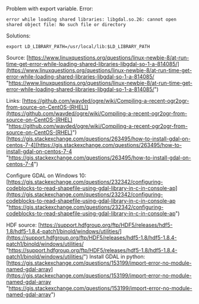Problem with export variable.
Error:
```
error while loading shared libraries: libgdal.so.26: cannot open shared object file: No such file or directory
```

Solutions:
```
export LD_LIBRARY_PATH=/usr/local/lib:$LD_LIBRARY_PATH
```
Source:
[https://www.linuxquestions.org/questions/linux-newbie-8/at-run-time-get-error-while-loading-shared-libraries-libgdal-so-1-a-814085/](https://www.linuxquestions.org/questions/linux-newbie-8/at-run-time-get-error-while-loading-shared-libraries-libgdal-so-1-a-814085/ "https://www.linuxquestions.org/questions/linux-newbie-8/at-run-time-get-error-while-loading-shared-libraries-libgdal-so-1-a-814085/")

Links:
[https://github.com/wavded/ogre/wiki/Compiling-a-recent-ogr2ogr-from-source-on-CentOS-(RHEL)](https://github.com/wavded/ogre/wiki/Compiling-a-recent-ogr2ogr-from-source-on-CentOS-(RHEL) "https://github.com/wavded/ogre/wiki/Compiling-a-recent-ogr2ogr-from-source-on-CentOS-(RHEL)")
[https://gis.stackexchange.com/questions/263495/how-to-install-gdal-on-centos-7-4](https://gis.stackexchange.com/questions/263495/how-to-install-gdal-on-centos-7-4 "https://gis.stackexchange.com/questions/263495/how-to-install-gdal-on-centos-7-4")

Configure GDAL on Windows 10:
[https://gis.stackexchange.com/questions/232342/configuring-codeblocks-to-read-shapefile-using-gdal-library-in-c-in-console-ap](https://gis.stackexchange.com/questions/232342/configuring-codeblocks-to-read-shapefile-using-gdal-library-in-c-in-console-ap "https://gis.stackexchange.com/questions/232342/configuring-codeblocks-to-read-shapefile-using-gdal-library-in-c-in-console-ap")

HDF source:
[https://support.hdfgroup.org/ftp/HDF5/releases/hdf5-1.8/hdf5-1.8.4-patch1/binold/windows/utilities/](https://support.hdfgroup.org/ftp/HDF5/releases/hdf5-1.8/hdf5-1.8.4-patch1/binold/windows/utilities/ "https://support.hdfgroup.org/ftp/HDF5/releases/hdf5-1.8/hdf5-1.8.4-patch1/binold/windows/utilities/")
Install GDAL in python:
[https://gis.stackexchange.com/questions/153199/import-error-no-module-named-gdal-array](https://gis.stackexchange.com/questions/153199/import-error-no-module-named-gdal-array "https://gis.stackexchange.com/questions/153199/import-error-no-module-named-gdal-array")
